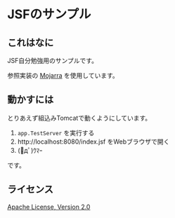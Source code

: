 # JSFのサンプル

## これはなに

JSF自分勉強用のサンプルです。

参照実装の [Mojarra](https://javaserverfaces.java.net/) を使用しています。

## 動かすには

とりあえず組込みTomcatで動くようにしています。

1. `app.TestServer` を実行する
2. http://localhost:8080/index.jsf をWebブラウザで開く
3. (ﾟдﾟ)ｳﾏｰ

です。

## ライセンス

[Apache License, Version 2.0](http://www.apache.org/licenses/LICENSE-2.0.txt)

